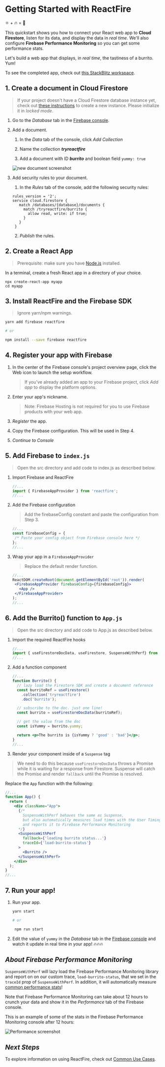 # Getting Started with ReactFire

⚛ + 🔥 = 🌯

This quickstart shows you how to connect your React web app to **Cloud Firestore**, listen for its data, and display the data in _real time_. We'll also configure **Firebase Performance Monitoring** so you can get some performance stats.

Let's build a web app that displays, in _real time_, the tastiness of a burrito. Yum!

To see the completed app, check out [this StackBlitz workspace](https://stackblitz.com/fork/reactfire-sample).

## 1. Create a document in Cloud Firestore
> If your project doesn't have a Cloud Firestore database instance yet, check out [these instructions](https://firebase.google.com/docs/firestore/quickstart#create) to create a new instance.  Please initialize it in _locked mode_.

1. Go to the _Database_ tab in the [Firebase console](https://console.firebase.google.com).
 
1. Add a document.

   1. In the _Data_ tab of the console, click _Add Collection_

   1. Name the collection **_tryreactfire_**
   1. Add a document with ID **_burrito_** and boolean field `yummy: true`

   ![new document screenshot](https://firebasestorage.googleapis.com/v0/b/rxfire-525a3.appspot.com/o/docs%2FScreen%20Shot%202019-07-03%20at%202.19.11%20PM.png?alt=media&token=052d27ea-5db1-4a02-aad0-a3f017c1a975)

1. Add security rules to your document.

    1. In the _Rules_ tab of the console, add the following security rules:
   
   ```text
   rules_version = '2';
   service cloud.firestore {
      match /databases/{database}/documents {
        match /tryreactfire/burrito {
          allow read, write: if true;
        }
      }
    } 
   ```
    2. _Publish_ the rules.

## 2. Create a React App

> Prerequisite: make sure you have [Node.js](https://nodejs.org/en/) installed.

In a terminal, create a fresh React app in a directory of your choice.

```shell
npx create-react-app myapp
cd myapp
```

## 3. Install ReactFire and the Firebase SDK

> Ignore yarn/npm warnings.

```bash
yarn add firebase reactfire

# or

npm install --save firebase reactfire
```
## 4. Register your app with Firebase

1. In the center of the Firebase console's project overview page, click the Web icon to launch the setup workflow.
    > If you've already added an app to your Firebase project, click _Add app_ to display the platform options.

1. Enter your app's nickname.
    > Note: Firebase Hosting is not required for you to use Firebase products with your web app.

1. _Register_ the app.

1. Copy the Firebase configuration.  This will be used in Step 4.

1. _Continue to Console_

## 5. Add Firebase to `index.js` 
> Open the src directory and add code to index.js as described below.

1. Import Firebase and ReactFire

   ```js
   //...
   import { FirebaseAppProvider } from 'reactfire';
   //...
   ```

1. Add the Firebase configuration
    > Add the firebaseConfig constant and paste the configuration from Step 3.
  
    ```jsx
   //...
   const firebaseConfig = {
     /* Paste your config object from Firebase console here */
   };
   //...
    ```

1. Wrap your app in a `FirebaseAppProvider` 
    > Replace the default render function.

    ```jsx
   //...
   ReactDOM.createRoot(document.getElementById('root')).render(
     <FirebaseAppProvider firebaseConfig={firebaseConfig}>
       <App />
     </FirebaseAppProvider>
   );
   //...
   ```

## 6. Add the Burrito() function to `App.js`
> Open the src directory and add code to App.js as described below.

1. Import the required ReactFire hooks

   ```js
   //...
   import { useFirestoreDocData, useFirestore, SuspenseWithPerf} from 'reactfire';
   //...
   ```

1. Add a function component

   ```jsx
   //...
   function Burrito() {
     // lazy load the Firestore SDK and create a document reference
     const burritoRef = useFirestore()
       .collection('tryreactfire')
       .doc('burrito');

     // subscribe to the doc. just one line!
     const burrito = useFirestoreDocData(burritoRef);

     // get the value from the doc
     const isYummy = burrito.yummy;

     return <p>The burrito is {isYummy ? 'good' : 'bad'}</p>;
   }
   //...
   ```

1. Render your component inside of a `Suspense` tag

> We need to do this because `useFirestoreDocData` throws a Promise while it is waiting for a response from Firestore. Suspense will catch the Promise and render `fallback` until the Promise is resolved.

Replace the `App` function with the following:

```jsx
//...
function App() {
  return (
    <div className="App">
      {/*
        SuspenseWithPerf behaves the same as Suspense,
        but also automatically measures load times with the User Timing API
        and reports it to Firebase Performance Monitoring
      */}
      <SuspenseWithPerf
        fallback={'loading burrito status...'}
        traceId={'load-burrito-status'}
      >
        <Burrito />
      </SuspenseWithPerf>
    </div>
  );
}
//...
```

## 7. Run your app!

1. Run your app.
   ```bash
   yarn start

   # or

    npm run start
   ```

1. Edit the value of `yummy` in the _Database_ tab in the [Firebase console](https://console.firebase.google.com) and watch it update in real time in your app! 🔥🔥🔥

## _About Firebase Performance Monitoring_

`SuspenseWithPerf` will lazy load the Firebase Performance Monitoring library and report on on our custom trace, `load-burrito-status`, that we set in the `traceId` prop of `SuspenseWithPerf`. In addition, it will automatically measure [common performance stats](https://firebase.google.com/docs/perf-mon/automatic-web)!

Note that Firebase Performance Monitoring can take about 12 hours to crunch your data and show it in the _Performance_ tab of the Firebase console.

This is an example of some of the stats in the Firebase Performance Monitoring console after 12 hours:

![Performance screenshot](https://firebasestorage.googleapis.com/v0/b/rxfire-525a3.appspot.com/o/docs%2FScreen%20Shot%202019-07-03%20at%202.43.29%20PM.png?alt=media&token=079547b5-ba5d-46bc-acfa-d9dedc184dc5)

## _Next Steps_

To explore information on using ReactFire, check out  [Common Use Cases](https://github.com/FirebaseExtended/reactfire/blob/master/docs/use.md).
